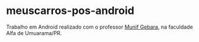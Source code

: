 # meuscarros-pos-android

Trabalho em Android realizado com o professor [Munif Gebara](https://github.com/munifgebara), na faculdade Alfa de Umuarama/PR.
